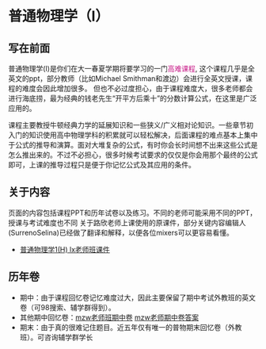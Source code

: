 # 普通物理学（I）
## 写在前面
普通物理学(I)是你们在大一春夏学期将要学习的一门<font color=#C71585>高难课程</font>, 这个课程几乎是全英文的ppt，部分教师（比如Michael Smithman和渡边）会进行全英文授课，课程的难度会因此增加很多。
但也不必过度担心，由于课程难度大，很多老师都会进行海底捞，最为经典的钱老先生“开平方后乘十”的分数计算公式，在这里是广泛应用的。

课程主要教授牛顿经典力学的延展知识和一些狭义/广义相对论知识。一些章节初入门的知识使用高中物理学科的积累就可以轻松解决，后面课程的难点基本上集中于公式的推导和演算。面对大堆复杂的公式，有时你会长时间想不出来这些公式是怎么推出来的。不过不必担心，很多时候考试要求的仅仅是你会用那个最终的公式即可，上课的推导过程只是便于你记忆公式及其应用的条件。

## 关于内容
页面的内容包括课程PPT和历年试卷以及练习。不同的老师可能采用不同的PPT，授课与考试难度也不同
关于路欣老师上课使用的原课件，部分关键内容编辑人(SurrenoSelina)已经做了翻译和解释，以便各位mixers可以更容易看懂。

- [普通物理学1(H) lx老师班课件](https://github.com/ZJU-Mix/ZJU-Mix.github.io/releases/download/general_phy/1.lx.zip)

## 历年卷

- 期中：由于课程回忆卷记忆难度过大，因此主要保留了期中考试外教班的英文卷（可98搜索、辅学群得到）。
- 其他期中回忆卷：[mzw老师班期中卷](普物期中试卷_电子版_mzw.pdf)   [mzw老师期中卷答案](普物期中试卷答案_初稿.pdf)
- 期末：由于真的很难记住题目。近五年仅有唯一的普物期末回忆卷（外教班）。可咨询辅学群学长
